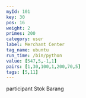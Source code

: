 ```yaml
---
myId: 101
key: 30
pos: 16
weight: 2
primes: 200
category: user
label: Merchant Center
tag_name: ubuntu
run_time: /bin/python
value: [547,5,-1,1]
pairs: [1,30,100,1,200,70,5]
tags: [5,11]
---
```

participant Stok Barang
